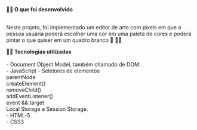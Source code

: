  <summary><strong>👨‍💻 O que foi desenvolvido</strong></summary><br />


Neste projeto, foi implementado um editor de arte com pixels em que a pessoa usuária poderá escolher uma cor em uma paleta de cores e poderá pintar o que quiser em um quadro branco 🎨 🧑‍🎨

 <summary><strong>👨‍💻 Tecnologias utilizadas</strong></summary><br />
 - Document Object Model, também chamado de DOM.<br />
 - JavaScript - Seletores de elementos<br /> parentNode<br /> createElement()<br /> removeChild()<br /> addEventListener()<br /> event && target<br /> Local Storage e Session Storage.<br />
 - HTML-5<br />
 - CSS3<br />
 
